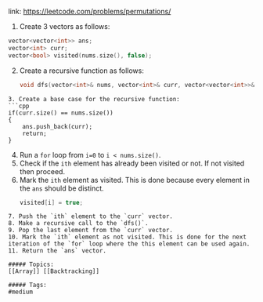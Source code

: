 link: https://leetcode.com/problems/permutations/

1. Create 3 vectors as follows:
```cpp
vector<vector<int>> ans;
vector<int> curr;
vector<bool> visited(nums.size(), false);
```
2. Create a recursive function as follows:
	```cpp
	void dfs(vector<int>& nums, vector<int>& curr, vector<vector<int>>& ans, vector<bool>& visited);
```
3. Create a base case for the recursive function:
```cpp
if(curr.size() == nums.size())
{
	ans.push_back(curr);
	return;
}
```
4. Run a `for` loop from `i=0` to `i < nums.size()`.
5. Check if the `ith` element has already been visited or not. If not visited then proceed.
6. Mark the `ith` element as visited. This is done because every element in the `ans` should be distinct. 
	```cpp
	visited[i] = true;
```
7. Push the `ith` element to the `curr` vector.
8. Make a recursive call to the `dfs()`.
9. Pop the last element from the `curr` vector. 
10. Mark the `ith` element as not visited. This is done for the next iteration of the `for` loop where the this element can be used again. 
11. Return the `ans` vector. 

##### Topics: 
[[Array]] [[Backtracking]]

##### Tags:
#medium 